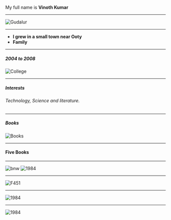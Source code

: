My full name is **Vinoth Kumar**

---

![Gudalur](gudalur.jpg)

---

* **I grew in a small town near Ooty** 
* **Family**

---
##### 2004 to 2008
![College](cit.jpg)

---
##### Interests
###### Technology, Science and literature.

---

##### Books

![Books](books.jpg)

---

#### Five Books 

---

![bnw](bnw.jpg)
![1984](1984.jpg)

---

![F451](farenheit.png)



----

![1984](p1.jpg)

--- 

![1984](p31.jpg)








